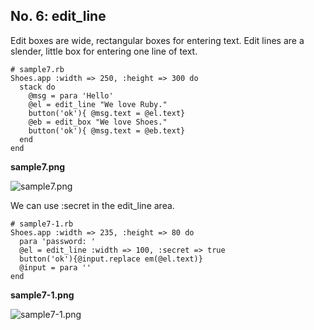 No. 6: edit_line
--------------


Edit boxes are wide, rectangular boxes for entering text. 
Edit lines are a slender, little box for entering one line of text.

	# sample7.rb
	Shoes.app :width => 250, :height => 300 do
	  stack do
	    @msg = para 'Hello'
	    @el = edit_line "We love Ruby."
	    button('ok'){ @msg.text = @el.text}
	    @eb = edit_box "We love Shoes."
	    button('ok'){ @msg.text = @eb.text}
	  end
	end

**sample7.png**

![sample7.png](http://github.com/ashbb/shoes_tutorial_html/tree/master%2Fimages%2Fsample7.png?raw=true)

We can use :secret in the edit_line area.

	# sample7-1.rb
	Shoes.app :width => 235, :height => 80 do
	  para 'password: '
	  @el = edit_line :width => 100, :secret => true
	  button('ok'){@input.replace em(@el.text)}
	  @input = para ''
	end

**sample7-1.png**

![sample7-1.png](http://github.com/ashbb/shoes_tutorial_html/tree/master%2Fimages%2Fsample7-1.png?raw=true)
